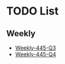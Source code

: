 # TODO List
## Weekly
- [Weekly-445-Q3](./contests/weekly/445/Q3.cs)
- [Weekly-445-Q4](./contests/weekly/445/Q4.cs)